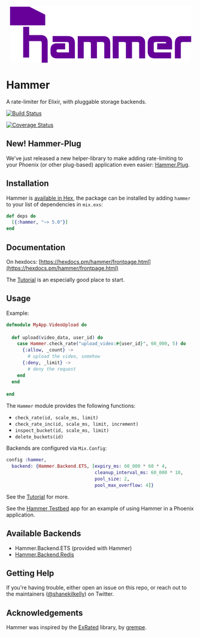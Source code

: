 <p align="center"><img src="logo/horizontal.png" alt="hammer" height="150px"></p>

# Hammer

A rate-limiter for Elixir, with pluggable storage backends.

[![Build Status](https://travis-ci.org/ExHammer/hammer.svg?branch=master)](https://travis-ci.org/ExHammer/hammer)

[![Coverage Status](https://coveralls.io/repos/github/ExHammer/hammer/badge.svg?branch=master)](https://coveralls.io/github/ExHammer/hammer?branch=master)


## New! Hammer-Plug

We've just released a new helper-library to make adding rate-limiting to your Phoenix
(or other plug-based) application even easier: [Hammer.Plug](https://github.com/ExHammer/hammer-plug).



## Installation

Hammer is [available in Hex](https://hex.pm/packages/hammer), the package can be installed
by adding `hammer` to your list of dependencies in `mix.exs`:

```elixir
def deps do
  [{:hammer, "~> 5.0"}]
end
```


## Documentation

On hexdocs: [https://hexdocs.pm/hammer/frontpage.html](https://hexdocs.pm/hammer/frontpage.html)

The [Tutorial](https://hexdocs.pm/hammer/tutorial.html) is an especially good place to start.


## Usage

Example:

```elixir
defmodule MyApp.VideoUpload do

  def upload(video_data, user_id) do
    case Hammer.check_rate("upload_video:#{user_id}", 60_000, 5) do
      {:allow, _count} ->
        # upload the video, somehow
      {:deny, _limit} ->
        # deny the request
    end
  end

end
```

The `Hammer` module provides the following functions:

- `check_rate(id, scale_ms, limit)`
- `check_rate_inc(id, scale_ms, limit, increment)`
- `inspect_bucket(id, scale_ms, limit)`
- `delete_buckets(id)`

Backends are configured via `Mix.Config`:

```elixir
config :hammer,
  backend: {Hammer.Backend.ETS, [expiry_ms: 60_000 * 60 * 4,
                                 cleanup_interval_ms: 60_000 * 10,
                                 pool_size: 2,
                                 pool_max_overflow: 4]}
```


See the [Tutorial](https://hexdocs.pm/hammer/tutorial.html) for more.

See the [Hammer Testbed](https://github.com/ExHammer/hammer-testbed) app for an example of
using Hammer in a Phoenix application.


## Available Backends

- Hammer.Backend.ETS (provided with Hammer)
- [Hammer.Backend.Redis](https://github.com/ExHammer/hammer-backend-redis)

## Getting Help

If you're having trouble, either open an issue on this repo, or reach out to the maintainers ([@shanekilkelly](https://twitter.com/shanekilkelly)) on Twitter.


## Acknowledgements

Hammer was inspired by the [ExRated](https://github.com/grempe/ex_rated) library, by [grempe](https://github.com/grempe).
